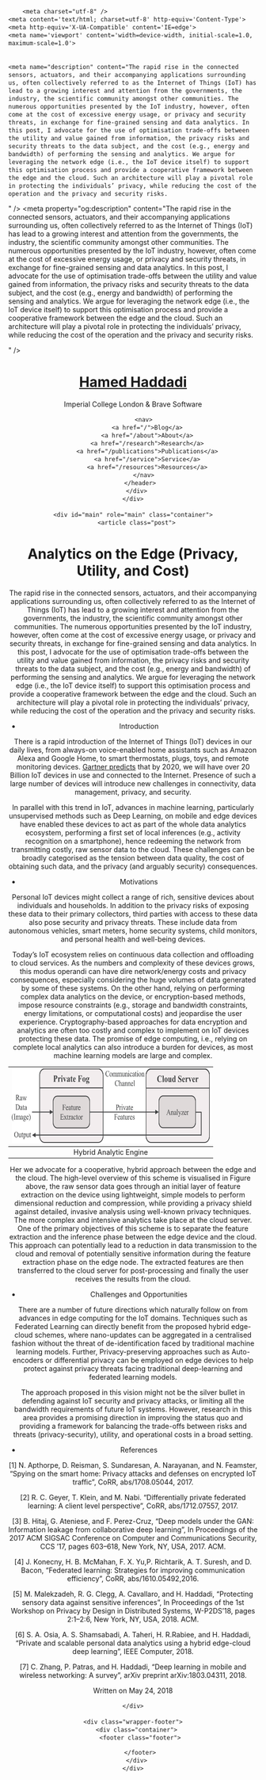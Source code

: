 
<!DOCTYPE html>
<html>
  <head>
    <title>Analytics on the Edge (Privacy, Utility, and Cost) – Hamed Haddadi – Imperial College London & Brave Software</title>

        <meta charset="utf-8" />
    <meta content='text/html; charset=utf-8' http-equiv='Content-Type'>
    <meta http-equiv='X-UA-Compatible' content='IE=edge'>
    <meta name='viewport' content='width=device-width, initial-scale=1.0, maximum-scale=1.0'>

    
    <meta name="description" content="The rapid rise in the connected sensors, actuators, and their accompanying applications surrounding us, often collectively referred to as the Internet of Things (IoT) has lead to a growing interest and attention from the governments, the industry, the scientific community amongst other communities. The numerous opportunities presented by the IoT industry, however, often come at the cost of excessive energy usage, or privacy and security threats, in exchange for fine-grained sensing and data analytics. In this post, I advocate for the use of optimisation trade-offs between the utility and value gained from information, the privacy risks and security threats to the data subject, and the cost (e.g., energy and bandwidth) of performing the sensing and analytics. We argue for leveraging the network edge (i.e., the IoT device itself) to support this optimisation process and provide a cooperative framework between the edge and the cloud. Such an architecture will play a pivotal role in protecting the individuals’ privacy, while reducing the cost of the operation and the privacy and security risks.

" />
    <meta property="og:description" content="The rapid rise in the connected sensors, actuators, and their accompanying applications surrounding us, often collectively referred to as the Internet of Things (IoT) has lead to a growing interest and attention from the governments, the industry, the scientific community amongst other communities. The numerous opportunities presented by the IoT industry, however, often come at the cost of excessive energy usage, or privacy and security threats, in exchange for fine-grained sensing and data analytics. In this post, I advocate for the use of optimisation trade-offs between the utility and value gained from information, the privacy risks and security threats to the data subject, and the cost (e.g., energy and bandwidth) of performing the sensing and analytics. We argue for leveraging the network edge (i.e., the IoT device itself) to support this optimisation process and provide a cooperative framework between the edge and the cloud. Such an architecture will play a pivotal role in protecting the individuals’ privacy, while reducing the cost of the operation and the privacy and security risks.

" />
    
  </head>

  <body>
    <div class="wrapper-masthead">
      <div class="container">
        <header class="masthead clearfix">
          <div class="site-info">
            <h1 class="site-name"><a href="/">Hamed Haddadi</a></h1>
            <p class="site-description">Imperial College London & Brave Software</p>
          </div>

          <nav>
            <a href="/">Blog</a>
            <a href="/about">About</a>
            <a href="/research">Research</a>
            <a href="/publications">Publications</a>
            <a href="/service">Service</a>
            <a href="/resources">Resources</a>
          </nav>
        </header>
      </div>
    </div>

    <div id="main" role="main" class="container">
      <article class="post">
  <h1>Analytics on the Edge (Privacy, Utility, and Cost)</h1>

  <div class="entry">
    <p>The rapid rise in the connected sensors, actuators, and their accompanying applications surrounding us, often collectively referred to as the Internet of Things (IoT) has lead to a growing interest and attention from the governments, the industry, the scientific community amongst other communities. The numerous opportunities presented by the IoT industry, however, often come at the cost of excessive energy usage, or privacy and security threats, in exchange for fine-grained sensing and data analytics. In this post, I advocate for the use of optimisation trade-offs between the utility and value gained from information, the privacy risks and security threats to the data subject, and the cost (e.g., energy and bandwidth) of performing the sensing and analytics. We argue for leveraging the network edge (i.e., the IoT device itself) to support this optimisation process and provide a cooperative framework between the edge and the cloud. Such an architecture will play a pivotal role in protecting the individuals’ privacy, while reducing the cost of the operation and the privacy and security risks.</p>

<ul>
  <li>Introduction</li>
</ul>

<p>There is a rapid introduction of the Internet of Things (IoT) devices in our daily lives, from always-on voice-enabled home assistants such as Amazon Alexa and Google Home, to smart thermostats, plugs, toys, and remote monitoring devices. <a href="https://www.gartner.com/newsroom/id/3598917">Gartner predicts</a> that by 2020, we will have over 20 Billion IoT devices in use and connected to the Internet. Presence of such a large number of devices will introduce new challenges in connectivity, data management, privacy, and security.</p>

<p>In parallel with this trend in IoT, advances in machine learning, particularly unsupervised methods such as Deep Learning, on mobile and edge devices have enabled these devices to act as part of the whole data analytics ecosystem, performing a first set of local inferences (e.g., activity recognition on a smartphone), hence redeeming the network from transmitting costly, raw sensor data to the cloud. These challenges can be broadly categorised as the tension between data quality, the cost of obtaining such data, and the privacy (and arguably security) consequences.</p>

<ul>
  <li>Motivations</li>
</ul>

<p>Personal IoT devices might collect a range of rich, sensitive devices about individuals and households. In addition to the privacy risks of exposing these data to their primary collectors, third parties with access to these data also pose security and privacy threats. These include data from autonomous vehicles, smart meters, home security systems, child monitors, and personal health and well-being devices.</p>

<p>Today’s IoT ecosystem relies on continuous data collection and offloading to cloud services. As the numbers and complexity of these devices grows, this modus operandi can have dire network/energy costs and privacy consequences, especially considering the huge volumes of data generated by some of these systems. On the other hand, relying on performing complex data analytics on the device, or encryption-based methods, impose resource constraints (e.g., storage and bandwidth constraints, energy limitations, or computational costs) and jeopardise the user experience. Cryptography-based approaches for data encryption and analytics are often too costly and complex to implement on IoT devices protecting these data. The promise of edge computing, i.e., relying on complete local analytics can also introduce a burden for devices, as most machine learning models are large and complex.</p>

<table>
  <thead>
    <tr>
      <th style="text-align: center"><img src="https://github.com/haddadi/haddadi.github.io/blob/master/images/2018/HybridEngine.png?raw=true" height="150" width="400" /></th>
    </tr>
  </thead>
  <tbody>
    <tr>
      <td style="text-align: center">Hybrid Analytic Engine</td>
    </tr>
  </tbody>
</table>

<p>Her we advocate for a cooperative, hybrid approach between the edge and the cloud. The high-level overview of this scheme is visualised in Figure above, the raw sensor data goes through an initial layer of feature extraction on the device using lightweight, simple models to perform dimensional reduction and compression, while providing a privacy shield against detailed, invasive analysis using well-known privacy techniques. The more complex and intensive analytics take place at the cloud server. One of the primary objectives of this scheme is to separate the feature extraction and the inference phase between the edge device and the cloud. This approach can potentially lead to a reduction in data transmission to the cloud and removal of potentially sensitive information during the feature extraction phase on the edge node. The extracted features are then transferred to the cloud server for post-processing and finally the user receives the results from the cloud.</p>

<ul>
  <li>Challenges and Opportunities</li>
</ul>

<p>There are a number of future directions which naturally follow on from advances in edge computing for the IoT domains. Techniques such as Federated Learning can directly benefit from the proposed hybrid edge-cloud schemes, where nano-updates can be aggregated in a centralised fashion without the threat of de-identification faced by traditional machine learning models. Further, Privacy-preserving approaches such as Auto-encoders or differential privacy can be employed on edge devices to help protect against privacy threats facing traditional deep-learning and federated learning models.</p>

<p>The approach proposed in this vision might not be the silver bullet in defending against IoT security and privacy attacks, or limiting all the bandwidth requirements of future IoT systems. However, research in this area provides a promising direction in improving the status quo and providing a framework for balancing the trade-offs between risks and threats (privacy-security), utility, and operational costs in a broad setting.</p>

<ul>
  <li>References</li>
</ul>

<p>[1]  N. Apthorpe, D. Reisman, S. Sundaresan, A. Narayanan, and N. Feamster, “Spying on the smart home: Privacy attacks and defenses on encrypted IoT traffic”, CoRR, abs/1708.05044, 2017.</p>

<p>[2]  R. C. Geyer, T. Klein, and M. Nabi. “Differentially private federated learning: A client level perspective”, CoRR, abs/1712.07557, 2017.</p>

<p>[3]  B. Hitaj, G. Ateniese, and F. Perez-Cruz, “Deep models under the GAN: Information leakage from collaborative deep learning”, In Proceedings of the 2017 ACM SIGSAC Conference on Computer and Communications Security, CCS ’17, pages 603–618, New York, NY, USA, 2017. ACM.</p>

<p>[4]  J. Konecny, H. B. McMahan, F. X. Yu,P. Richtarik, A. T. Suresh, and D. Bacon, “Federated learning:  Strategies for improving communication efficiency”, CoRR, abs/1610.05492,2016.</p>

<p>[5]  M. Malekzadeh, R. G. Clegg, A. Cavallaro, and H. Haddadi, “Protecting sensory data against sensitive inferences”, In Proceedings of the 1st Workshop on Privacy by Design in Distributed Systems, W-P2DS’18, pages 2:1–2:6, New York, NY, USA, 2018. ACM.</p>

<p>[6]  S. A. Osia, A. S. Shamsabadi, A. Taheri, H. R.Rabiee, and H. Haddadi, “Private and scalable personal data analytics using a hybrid edge-cloud deep learning”, IEEE Computer, 2018.</p>

<p>[7]  C. Zhang, P. Patras, and H. Haddadi, “Deep learning in mobile and wireless networking:  A survey”, arXiv preprint arXiv:1803.04311, 2018.</p>


  </div>

  <div class="date">
    Written on May 24, 2018
  </div>

  
</article>

    </div>

    <div class="wrapper-footer">
      <div class="container">
        <footer class="footer">
          



<a href="https://github.com/haddadi"><i class="svg-icon github"></i></a>

<a href="https://www.linkedin.com/in/haddadi"><i class="svg-icon linkedin"></i></a>


<a href="https://www.twitter.com/realhamed"><i class="svg-icon twitter"></i></a>



        </footer>
      </div>
    </div>

    

  </body>
</html>
